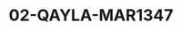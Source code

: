 ---
title: 02-QAYLA-MAR1347
image: /v1543919832/viterbo/02-QAYLA-MAR1347.jpg
brand: martha-blanc
layout: vestito
---